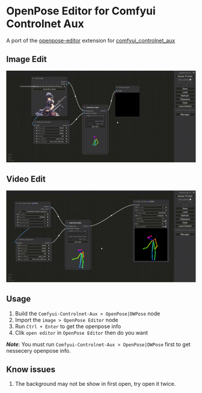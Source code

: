 # OpenPose Editor for Comfyui Controlnet Aux

A port of the [openpose-editor](https://github.com/fkunn1326/openpose-editor) extension for [comfyui_controlnet_aux](https://github.com/Fannovel16/comfyui_controlnet_aux)

## Image Edit
![edit_image_pose.gif](assets%2Fedit_image_pose.gif)

## Video Edit
![edit_video_poses.gif](assets%2Fedit_video_poses.gif)
## Usage

1. Build the `Comfyui-Controlnet-Aux > OpenPose|DWPose` node
2. Import the `image > OpenPose Editor` node
3. Run `Ctrl + Enter` to get the openpose info
4. Clik `open editor` in `OpenPose Editor` then do you want

**_Note_**: You must  run `Comfyui-Controlnet-Aux > OpenPose|DWPose` first to get nessecery openpose info.

## Know issues

1. The background may not be show in first open, try open it twice.